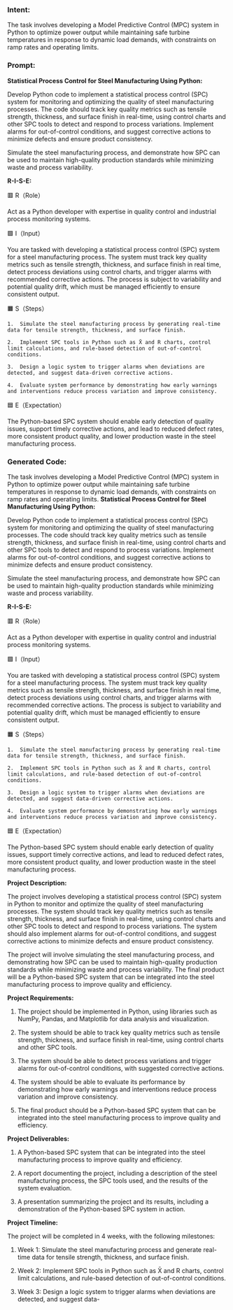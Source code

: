 ### Intent:
The task involves developing a Model Predictive Control (MPC) system in Python to optimize power output while maintaining safe turbine temperatures in response to dynamic load demands, with constraints on ramp rates and operating limits.

### Prompt:
**Statistical Process Control for Steel Manufacturing Using Python:**

Develop Python code to implement a statistical process control (SPC) system for monitoring and optimizing the quality of steel manufacturing processes. The code should track key quality metrics such as tensile strength, thickness, and surface finish in real-time, using control charts and other SPC tools to detect and respond to process variations. Implement alarms for out-of-control conditions, and suggest corrective actions to minimize defects and ensure product consistency.

Simulate the steel manufacturing process, and demonstrate how SPC can be used to maintain high-quality production standards while minimizing waste and process variability.

**R-I-S-E:**

🟥 R（Role）

Act as a Python developer with expertise in quality control and industrial process monitoring systems.

🟩 I（Input）

You are tasked with developing a statistical process control (SPC) system for a steel manufacturing process. The system must track key quality metrics such as tensile strength, thickness, and surface finish in real time, detect process deviations using control charts, and trigger alarms with recommended corrective actions. The process is subject to variability and potential quality drift, which must be managed efficiently to ensure consistent output.

🟧 S（Steps）

	1.	Simulate the steel manufacturing process by generating real-time data for tensile strength, thickness, and surface finish.
 
	2.	Implement SPC tools in Python such as X̄ and R charts, control limit calculations, and rule-based detection of out-of-control conditions.
 
	3.	Design a logic system to trigger alarms when deviations are detected, and suggest data-driven corrective actions.
 
	4.	Evaluate system performance by demonstrating how early warnings and interventions reduce process variation and improve consistency.

🟦 E（Expectation）

The Python-based SPC system should enable early detection of quality issues, support timely corrective actions, and lead to reduced defect rates, more consistent product quality, and lower production waste in the steel manufacturing process.

### Generated Code:
The task involves developing a Model Predictive Control (MPC) system in Python to optimize power output while maintaining safe turbine temperatures in response to dynamic load demands, with constraints on ramp rates and operating limits.
**Statistical Process Control for Steel Manufacturing Using Python:**

Develop Python code to implement a statistical process control (SPC) system for monitoring and optimizing the quality of steel manufacturing processes. The code should track key quality metrics such as tensile strength, thickness, and surface finish in real-time, using control charts and other SPC tools to detect and respond to process variations. Implement alarms for out-of-control conditions, and suggest corrective actions to minimize defects and ensure product consistency.

Simulate the steel manufacturing process, and demonstrate how SPC can be used to maintain high-quality production standards while minimizing waste and process variability.

**R-I-S-E:**

🟥 R（Role）

Act as a Python developer with expertise in quality control and industrial process monitoring systems.

🟩 I（Input）

You are tasked with developing a statistical process control (SPC) system for a steel manufacturing process. The system must track key quality metrics such as tensile strength, thickness, and surface finish in real time, detect process deviations using control charts, and trigger alarms with recommended corrective actions. The process is subject to variability and potential quality drift, which must be managed efficiently to ensure consistent output.

🟧 S（Steps）

	1.	Simulate the steel manufacturing process by generating real-time data for tensile strength, thickness, and surface finish.
 
	2.	Implement SPC tools in Python such as X̄ and R charts, control limit calculations, and rule-based detection of out-of-control conditions.
 
	3.	Design a logic system to trigger alarms when deviations are detected, and suggest data-driven corrective actions.
 
	4.	Evaluate system performance by demonstrating how early warnings and interventions reduce process variation and improve consistency.

🟦 E（Expectation）

The Python-based SPC system should enable early detection of quality issues, support timely corrective actions, and lead to reduced defect rates, more consistent product quality, and lower production waste in the steel manufacturing process.

**Project Description:**

The project involves developing a statistical process control (SPC) system in Python to monitor and optimize the quality of steel manufacturing processes. The system should track key quality metrics such as tensile strength, thickness, and surface finish in real-time, using control charts and other SPC tools to detect and respond to process variations. The system should also implement alarms for out-of-control conditions, and suggest corrective actions to minimize defects and ensure product consistency.

The project will involve simulating the steel manufacturing process, and demonstrating how SPC can be used to maintain high-quality production standards while minimizing waste and process variability. The final product will be a Python-based SPC system that can be integrated into the steel manufacturing process to improve quality and efficiency.

**Project Requirements:**

1.	The project should be implemented in Python, using libraries such as NumPy, Pandas, and Matplotlib for data analysis and visualization.

2.	The system should be able to track key quality metrics such as tensile strength, thickness, and surface finish in real-time, using control charts and other SPC tools.

3.	The system should be able to detect process variations and trigger alarms for out-of-control conditions, with suggested corrective actions.

4.	The system should be able to evaluate its performance by demonstrating how early warnings and interventions reduce process variation and improve consistency.

5.	The final product should be a Python-based SPC system that can be integrated into the steel manufacturing process to improve quality and efficiency.

**Project Deliverables:**

1.	A Python-based SPC system that can be integrated into the steel manufacturing process to improve quality and efficiency.

2.	A report documenting the project, including a description of the steel manufacturing process, the SPC tools used, and the results of the system evaluation.

3.	A presentation summarizing the project and its results, including a demonstration of the Python-based SPC system in action.

**Project Timeline:**

The project will be completed in 4 weeks, with the following milestones:

1.	Week 1: Simulate the steel manufacturing process and generate real-time data for tensile strength, thickness, and surface finish.

2.	Week 2: Implement SPC tools in Python such as X̄ and R charts, control limit calculations, and rule-based detection of out-of-control conditions.

3.	Week 3: Design a logic system to trigger alarms when deviations are detected, and suggest data-
